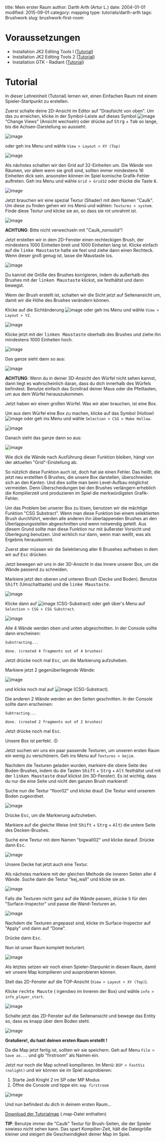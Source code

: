 ﻿title: Mein erster Raum
author: Darth Arth (Artur L.)
date: 2004-01-01
modified: 2015-09-01
category: mapping
type: tutorials/darth-arth
tags: Brushwork
slug: brushwork-first-room

# Voraussetzungen

* Installation JK2 Editing Tools I ([Tutorial]({filename}installation-jk2-editing-tools.md))
* Installation JK2 Editing Tools 2 ([Tutorial]({filename}installation-jk2-editing-tools-2.md))
* Installation GTK - Radiant ([Tutorial](installation-1.4.md))

# Tutorial

In dieser Lehreinheit (Tutorial) lernen wir, einen Einfachen Raum mit einem Spieler-Startpunkt zu erstellen.

Zuerst schalte deine 2D-Ansicht im Editor auf "Draufsicht von oben". Um das zu erreichen, klicke in der Symbol-Leiste auf dieses Symbol ![image]({filename}brushwork-first-room/xyz.jpg) "Change Views" (Ansicht wechseln) oder drücke auf <kbd>Strg</kbd> + <kbd>Tab</kbd> so lange, bis die Achsen-Darstellung so aussieht:

![image]({filename}brushwork-first-room/z_view.jpg)

oder geh ins Menu und wähle `View > Layout > XY (Top)`

![image]({filename}brushwork-first-room/view_top.jpg)

Als nächstes schalten wir den Grid auf 32-Einheiten um. Die Wände von Räumen, vor allem wenn sie groß sind, sollten immer mindestens 16 Einheiten dick sein, ansonsten können im Spiel komische Grafik-Fehler auftreten. Geh ins Menu und wähle `Grid > Grid32` oder drücke die Taste <kbd>6</kbd>.

![image]({filename}brushwork-first-room/grid32.jpg)

Jetzt brauchen wir eine spezial Textur (Shader) mit dem Namen "Caulk". Um diese zu finden gehen wir ins Menü und wählen: `Textures > system`. Finde diese Textur und klicke sie an, so dass sie rot umrahmt ist. 

![image]({filename}brushwork-first-room/caulk.jpg)

<div class="alert alert-warning"><strong>ACHTUNG</strong>: Bitte nicht verwechseln mit "Caulk_nonsolid"!</div>

Jetzt erstellen wir in dem 2D-Fenster einen rechteckigen Brush, der mindestens 1000 Einheiten breit und 1000 Einheiten lang ist. Klicke einfach auf die <kbd>linke
Maustaste</kbd> halte sie fest und ziehe dann einen Rechteck. Wenn dieser groß genug ist, lasse die Maustaste los. 

![image]({filename}brushwork-first-room/firstbrush.jpg)

Du kannst die Größe des Brushes korrigieren, indem du außerhalb des Brushes mit der <kbd>linken Maustaste</kbd> klickst, sie festhältst und dann bewegst.

Wenn der Brush erstellt ist, schalten wir die Sicht jetzt auf Seitenansicht um, damit wir die Höhe des Brushes verändern können. 

Klicke auf die Sichtänderung ![image]({filename}brushwork-first-room/xyz.jpg) oder geh ins Menu und wähle `View > Layout > YZ`.

![image]({filename}brushwork-first-room/view_side1.jpg)

Klicke jetzt mit der <kbd>linken Maustaste</kbd> oberhalb des Brushes und ziehe ihn mindestens 1000 Einheiten hoch.

![image]({filename}brushwork-first-room/firstbrush_hight.jpg)

Das ganze sieht dann so aus:

![image]({filename}brushwork-first-room/firstbrush_hight2.jpg)

<div class="alert alert-warning"><strong>ACHTUNG</strong>: Wenn du in deiner 3D-Ansicht den Würfel nicht sehen kannst, dann liegt es wahrscheinlich daran, dass du dich innerhalb des Würfels befindest. Benutze einfach das Scrollrad deiner Maus oder die Pfeiltasten, um aus dem Würfel herauszukommen.</div>

Jetzt haben wir einen großen Würfel. Was wir aber brauchen, ist eine Box. 

Um aus dem Würfel eine Box zu machen, klicke auf das Symbol (Hollow) ![image]({filename}brushwork-first-room/button_hollow.jpg) oder geh ins Menu und wähle `Selection > CSG > Make Hollow`.

![image]({filename}brushwork-first-room/make_hollow.jpg)

Danach sieht das ganze dann so aus:

![image]({filename}brushwork-first-room/firstbrush_hollow.jpg)

Wie dick die Wände nach Ausführung dieser Funktion bleiben, hängt von der aktuellen "Grid"-Einstellung ab.

So nützlich diese Funktion auch ist, doch hat sie einen Fehler. Das heißt, die jetzt neu erstellten 6 Brushes, die unsere Box darstellen, überschneiden sich an den Kanten. Und dies sollte man beim Level-Aufbau möglichst vermeiden. Denn Überscheidungen bei den Brushes verlängern erheblich die Kompilierzeit und produzieren im Spiel die merkwürdigsten Grafik-Fehler.

Um das Problem bei unserer Box zu lösen, benutzen wir die mächtige Funktion "CSG Substract". Wenn man diese Funktion bei einem selektierten Brush durchführt, werden alle anderen ihn überlappenden Brushes an den Überlappungsstellen abgeschnitten und wenn notwendig geteilt. Aus diesem Grund sollte man diese Funktion nur mit äußerster Vorsicht und Überlegung benutzen. Und wirklich nur dann, wenn man weißt, was als Ergebnis herauskommt.

Zuerst aber müssen wir die Selektierung aller 6 Brusehes aufheben in dem wir auf <kbd>Esc</kbd> drücken.

Jetzt bewegen wir uns in der 3D-Ansicht in das Innere unserer Box, um die Wände passend zu schneiden. 

Markiere jetzt den oberen und unteren Brush (Decke und Boden). Benutze <kbd>Shift</kbd> (Umschalttaste) und die <kbd>linke Maustaste</kbd>.

![image]({filename}brushwork-first-room/firstbrush_substract.jpg)

Klicke dann auf ![image]({filename}brushwork-first-room/button_csg_substract.jpg) (CSG-Substract) oder geh über's Menu auf `Selection > CSG > CSG Substract`.

![image]({filename}brushwork-first-room/csg_substract.jpg)

Alle 4 Wände werden oben und unten abgeschnitten. In der Console sollte dann erscheinen:

```
Substracting...

done. (created 4 fragments out of 4 brushes)
```

Jetzt drücke noch mal <kbd>Esc</kbd>, um die Markierung aufzuheben. 

Markiere jetzt 2 gegenüberliegende Wände:

![image]({filename}brushwork-first-room/firstbrush_substract2.jpg)

und klicke noch mal auf ![image]({filename}brushwork-first-room/button_csg_substract.jpg) (CSG-Substract).

Die anderen 2 Wände werden an den Seiten geschnitten. In der Console sollte dann erscheinen:

```
Subtracting...

done. (created 2 fragments out of 2 brushes)
```

Jetzt drücke noch mal <kbd>Esc</kbd>.

Unsere Box ist perfekt. :D

Jetzt suchen wir uns ein paar passende Texturen, um unseren ersten Raum ein wenig zu verschönern. Geh ins Menu auf `Textures > kejim`. 

Nachdem die Texturen geladen wurden, markiere die obere Seite des Boden-Brushes, indem du die Tasten <kbd>Shift</kbd> + <kbd>Strg</kbd> + <kbd>Alt</kbd> festhältst und mit der <kbd>linken Maustaste</kbd> drauf klickst (im 3D-Fenster). Es ist wichtig, dass du nur die eine Seite und nicht den ganzen Brush markierst!

Suche nun die Textur "floor02" und klicke drauf. Die Textur wird unserem Boden zugeordnet.

![image]({filename}brushwork-first-room/firstroom_floor.jpg)

Drücke <kbd>Esc</kbd>, um die Markierung aufzuheben.

Markiere auf die gleiche Weise (mit <kbd>Shift</kbd> + <kbd>Strg</kbd> + <kbd>Alt</kbd>) die untere Seite des Decken-Brushes. 

Suche eine Textur mit dem Namen "bigwall02" und klicke darauf. Drücke dann <kbd>Esc</kbd>.

![image]({filename}brushwork-first-room/firstroom_ceiling.jpg)

Unsere Decke hat jetzt auch eine Textur.

Als nächstes markiere mit der gleichen Methode die inneren Seiten aller 4 Wände. Suche dann die Textur "kej_wall" und klicke sie an.

![image]({filename}brushwork-first-room/firstroom_walls.jpg)

Falls die Texturen nicht ganz auf die Wände passen, drücke <kbd>S</kbd> für den "Surface-Inspector" und passe die Wand-Texturen an.

![image]({filename}brushwork-first-room/surface_insp.jpg)

Nachdem die Texturen angepasst sind, klicke im Surface-Inspector auf "Apply" und dann auf "Done".

Drücke dann <kbd>Esc</kbd>.

Nun ist unser Raum komplett texturiert.

![image]({filename}brushwork-first-room/firstroom_textured.jpg)


Als letztes setzen wir noch einen Spieler-Starpunkt in diesen Raum, damit wir unsere Map kompilieren und ausprobieren können.

Stell das 2D-Fenster auf die TOP-Ansicht (`View > Layout > XY (Top)`).

Klicke <kbd>rechte Mauste</kbd> ( irgendwo im Inneren der Box) und wähle `info > info_player_start`.

![image]({filename}brushwork-first-room/info_player_start.jpg)

Schalte jetzt das 2D-Fenster auf die Seitenansicht und bewege das Entity so, dass es knapp über dem Boden steht.

![image]({filename}brushwork-first-room/info_player_start2.jpg)

**Gratuliere!, du hast deinen ersten Raum erstellt !**

Da die Map jetzt fertig ist, sollten wir sie speichern. Geh auf Menu `File > Save as...` und gib "firstroom" als Namen ein.

Jetzt nur noch die Map schnell kompilieren. Im Menü: `BSP > FastVis (nolight)` und wir können sie im Spiel ausprobieren:

1.  Starte Jedi Knight 2 im SP oder MP Modus
2.  Öffne die Console und tippe ein: `map firstroom`

![image]({filename}brushwork-first-room/firstroom_shot.jpg)

Und nun befindest du dich in deinem ersten Raum...

[Download der Tutorialmap]({filename}brushwork-first-room/firstroom.zip) (.map-Datei enthalten)

<div class="alert alert-info"><strong>TIP</strong>: Benutze immer die "Caulk" Textur für Brush-Seiten, die der Spieler sowieso nicht sehen kann. Das spart Kompilier-Zeit, hält die Dateigröße kleiner und steigert die Geschwindigkeit deiner Map im Spiel.</div>